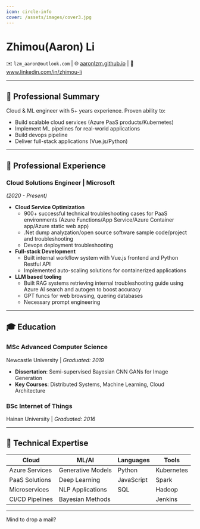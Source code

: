 ```yaml
---
icon: circle-info
cover: /assets/images/cover3.jpg
---
```


# Zhimou(Aaron) Li

✉️ `lzm_aaron@outlook.com`  | 🌐 [aaronlzm.github.io](aaronlzm.github.io)  | 💼 www.linkedin.com/in/zhimou-li 

---

## 🎯 Professional Summary  
Cloud & ML engineer with 5+ years experience. Proven ability to:  
- Build scalable cloud services (Azure PaaS products/Kubernetes)  
- Implement ML pipelines for real-world applications
- Build devops pipeline   
- Deliver full-stack applications (Vue.js/Python) 

---

## 💼 Professional Experience  

### **Cloud Solutions Engineer** | Microsoft  
*(2020 - Present)*  
- **Cloud Service Optimization**  
  - 900+ successful technical troubleshooting cases for PaaS environments (Azure Functions/App Service/Azure Container app/Azure static web app)
  - .Net dump analyzation/open source software sample code/project and troubleshooting
  - Devops deployment troubleshooting  
- **Full-stack Development**  
  - Built internal workflow system with Vue.js frontend and Python Restful API  
  - Implemented auto-scaling solutions for containerized applications  
- **LLM based tooling**
  - Built RAG systems retrieving internal troubleshooting guide using Azure AI search and autogen to boost accuracy
  - GPT funcs for web browsing, quering databases
  - Necessary prompt engineering
---

## 🎓 Education  

### **MSc Advanced Computer Science**  
Newcastle University | *Graduated: 2019*  
- **Dissertation**: Semi-supervised Bayesian CNN GANs for Image Generation  
- **Key Courses**: Distributed Systems, Machine Learning, Cloud Architecture  

### **BSc Internet of Things**  
Hainan University | *Graduated: 2016*  

---

## 🔧 Technical Expertise  

| **Cloud**      | **ML/AI**              | **Languages** | **Tools**        |  
|----------------|------------------------|---------------|------------------|  
| Azure Services | Generative Models      | Python        | Kubernetes       |  
| PaaS Solutions | Deep Learning          | JavaScript    | Spark            |  
| Microservices  | NLP Applications       | SQL           | Hadoop           |  
| CI/CD Pipelines| Bayesian Methods       |               | Jenkins          |  

---

Mind to drop a mail?